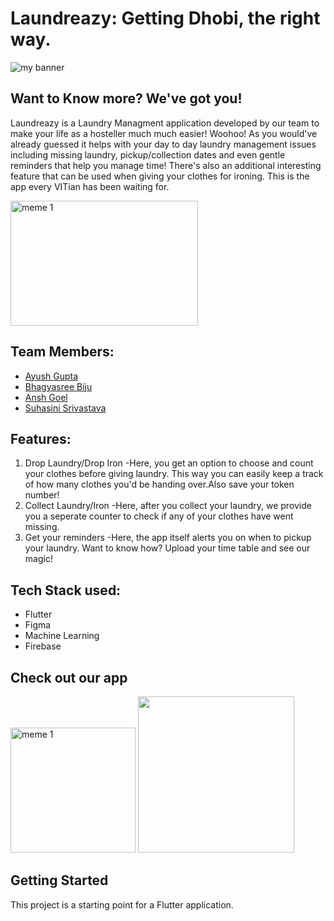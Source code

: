 #             Laundreazy: Getting Dhobi, the right way.
<img src="https://user-images.githubusercontent.com/82299544/193416743-c7506438-9853-4418-bdc0-58e4dead9f67.gif" alt="my banner">

## Want to Know more? We've got you!
Laundreazy is a Laundry Managment application developed by our team to make your life as a hosteller much much easier! Woohoo! As you would've already guessed it helps with your day to day laundry management issues including missing laundry, pickup/collection dates and even gentle reminders that help you manage time! There's also an additional interesting feature that can be used when giving your clothes for ironing. This is the app every VITian has been waiting for.

<img src="https://user-images.githubusercontent.com/82299544/193420139-eb139b30-84c8-49b8-a300-febd0bf3d9ee.jpg" alt="meme 1" style="width:300px; height:200px; align:center;">

## Team Members:
- <a href="https://github.com/ayushgml">Ayush Gupta</a>
- <a href="https://github.com/bhagyasreeBiju">Bhagyasree Biju</a>
- <a href="https://github.com/Diablo-bit">Ansh Goel</a>
- <a href="https://github.com/suhasinisrivastava">Suhasini Srivastava</a>

## Features:
1) Drop Laundry/Drop Iron
   -Here, you get an option to choose and count your clothes before giving laundry. This way you can easily keep a track of how many clothes you'd be handing over.Also save your token number!
2) Collect Laundry/Iron
   -Here, after you collect your laundry, we provide you a seperate counter to check if any of your clothes have went missing.
3) Get your reminders
   -Here, the app itself alerts you on when to pickup your laundry. Want to know how? Upload your time table and see our magic!
   
## Tech Stack used:
- Flutter
- Figma
- Machine Learning
- Firebase

## Check out our app
<div>
<img float:left src="https://user-images.githubusercontent.com/82299544/193420253-9d02695f-63a7-4f59-8d14-adfc3f54191c.jpg" alt="meme 1" style="height:200px; width= 100px;">
<img float:right src="https://user-images.githubusercontent.com/82299544/193420792-048a366e-fe45-4dd5-ba15-1403fe1173ab.jpg" style="height:250px; width= 150px;">

## Getting Started

This project is a starting point for a Flutter application.



